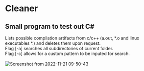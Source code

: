 # Cleaner

## Small program to test out C#

Lists possible compilation artifacts from c/c++ (a.out, *.o and linux executables *.) and deletes them upon request.<br>
Flag [-a] searches all subdirectories of current folder.<br>
Flag [-c] allows for a custom pattern to be inputed for search.<br>
<br>
![Screenshot from 2022-11-21 09-50-43](https://user-images.githubusercontent.com/71012028/203006402-e0fb4e07-6d34-4e0a-a696-b8069ef01754.png)
